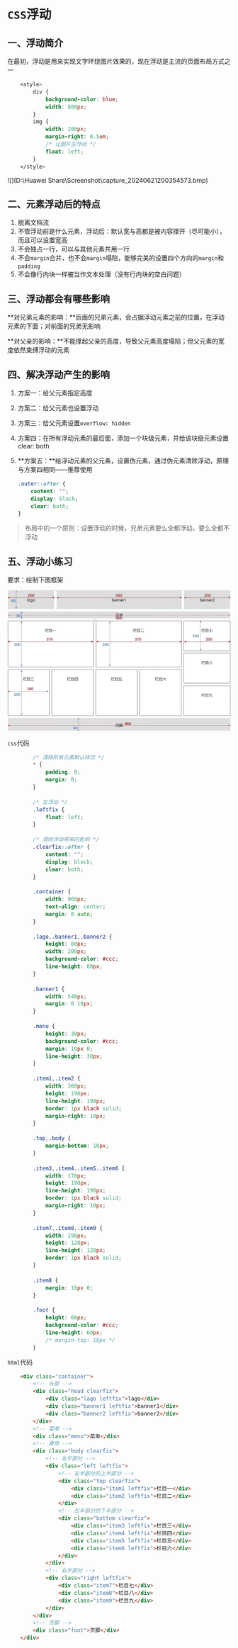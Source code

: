# `CSS`浮动

## 一、浮动简介

在最初，浮动是用来实现文字环绕图片效果的，现在浮动是主流的页面布局方式之一

```css
    <style>
        div {
            background-color: blue;
            width: 800px;
        }
        img {
            width: 200px;
            margin-right: 0.5em;
            /* 让图片左浮动 */
            float: left;
        }
    </style>
```

![](D:\Huawei Share\Screenshot\capture_20240621200354573.bmp)	



## 二、元素浮动后的特点

1. 脱离文档流
2. 不管浮动前是什么元素，浮动后：默认宽与高都是被内容撑开（尽可能小），而且可以设置宽高
3. 不会独占一行，可以与其他元素共用一行
4. 不会`margin`合并，也不会`margin`塌陷，能够完美的设置四个方向的`margin`和`padding`
5. 不会像行内块一样被当作文本处理（没有行内块的空白问题）



## 三、浮动都会有哪些影响

**对兄弟元素的影响：**后面的兄弟元素，会占据浮动元素之前的位置，在浮动元素的下面；对前面的兄弟无影响

**对父亲的影响：**不能撑起父亲的高度，导致父元素高度塌陷；但父元素的宽度依然束缚浮动的元素



## 四、解决浮动产生的影响

1. 方案一：给父元素指定高度

2. 方案二：给父元素也设置浮动

3. 方案三：给父元素设置`overflow: hidden`

4. 方案四：在所有浮动元素的最后面，添加一个块级元素，并给该块级元素设置clear: both

5. **方案五：**给浮动元素的父元素，设置伪元素，通过伪元素清除浮动，原理与方案四相同——推荐使用

	```css
	.outer::after {
	    content: "";
	    display: block;
	    clear: both;
	}
	```

> 布局中的一个原则：设置浮动的时候，兄弟元素要么全都浮动，要么全都不浮动



## 五、浮动小练习

要求：绘制下图框架

![](16_CSS浮动.assets/capture_20240624173616824.bmp)



`css`代码

```css
		/* 清除所有元素默认样式 */
        * {
            padding: 0;
            margin: 0;
        }

        /* 左浮动 */
        .leftfix {
            float: left;
        }

        /* 清除浮动带来的影响 */
        .clearfix::after {
            content: "";
            display: block;
            clear: both;
        }
        
        .container {
            width: 960px;
            text-align: center;
            margin: 0 auto;
        }

        .lago,.banner1,.banner2 {
            height: 80px;
            width: 200px;
            background-color: #ccc;
            line-height: 80px;
        }

        .banner1 {
            width: 540px;
            margin: 0 10px;
        }
        
        .menu {
            height: 30px;
            background-color: #ccc;
            margin: 10px 0;
            line-height: 30px;
        }

        .item1,.item2 {
            width: 368px;
            height: 198px;
            line-height: 198px;
            border: 1px black solid;
            margin-right: 10px;
        }

        .top,.body {
            margin-bottom: 10px;
        }

        .item3,.item4,.item5,.item6 {
            width: 178px;
            height: 198px;
            line-height: 198px;
            border: 1px black solid;
            margin-right: 10px;
        }

        .item7,.item8,.item9 {
            width: 198px;
            height: 128px;
            line-height: 128px;
            border: 1px black solid;
        }

        .item8 {
            margin: 10px 0;
        }

        .foot {
            height: 60px;
            background-color: #ccc;
            line-height: 60px;
            /* margin-top: 10px */
        }
```

`html`代码

```html
	<div class="container">
        <!-- 头部 -->
        <div class="head clearfix">
            <div class="lago leftfix">lago</div>
            <div class="banner1 leftfix">banner1</div>
            <div class="banner2 leftfix">banner2</div>
        </div>
        <!-- 菜单 -->
        <div class="menu">菜单</div>
        <!-- 身体 -->
        <div class="body clearfix">
            <!-- 左半部分 -->
            <div class="left leftfix">
                <!-- 左半部分的上半部分 -->
                <div class="top clearfix">
                    <div class="item1 leftfix">栏目一</div>
                    <div class="item2 leftfix">栏目二</div>
                </div>
                <!-- 左半部分的下半部分 -->
                <div class="bottom clearfix">
                    <div class="item3 leftfix">栏目三</div>
                    <div class="item4 leftfix">栏目四</div>
                    <div class="item5 leftfix">栏目五</div>
                    <div class="item6 leftfix">栏目六</div>
                </div>
            </div>
            <!-- 右半部分 -->
            <div class="right leftfix">
                <div class="item7">栏目七</div>
                <div class="item8">栏目八</div>
                <div class="item9">栏目九</div>
            </div>
        </div>
        <!-- 页脚 -->
        <div class="foot">页脚</div>
    </div>
```





























































